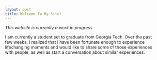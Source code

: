 ```yaml
---
layout: post
title: Welcome To My Site! 
---
```


*This website is currently a work in progress.*

I am currently a student set to graduate from Georgia Tech. Over the past few weeks, I realized that I have been fortunate enough to experience lifechanging moments and would like to share some of those experiences with people, as well as start a conversation about similar experiences. 
